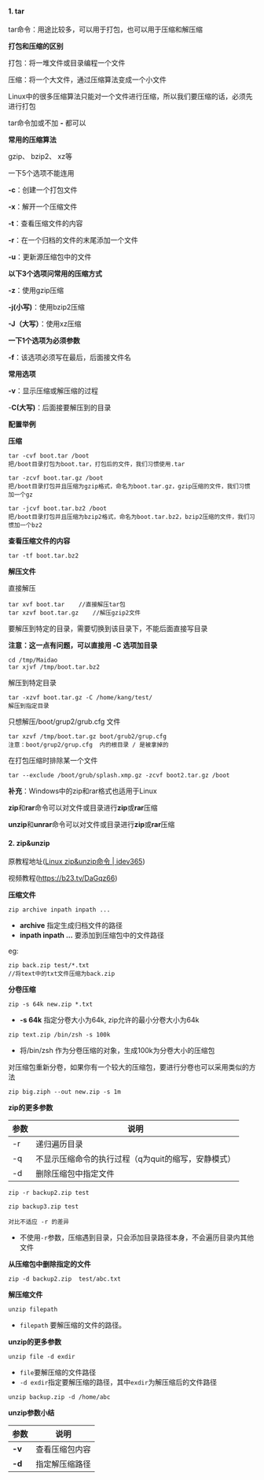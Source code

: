 #### 1. tar

tar命令：用途比较多，可以用于打包，也可以用于压缩和解压缩

**打包和压缩的区别**

打包：将一堆文件或目录编程一个文件

压缩：将一个大文件，通过压缩算法变成一个小文件

Linux中的很多压缩算法只能对一个文件进行压缩，所以我们要压缩的话，必须先进行打包

tar命令加或不加 **-** 都可以

**常用的压缩算法**

gzip、 bzip2、 xz等

一下5个选项不能连用

**-c**：创建一个打包文件

**-x**：解开一个压缩文件

**-t**：查看压缩文件的内容

**-r**：在一个归档的文件的末尾添加一个文件

**-u**：更新源压缩包中的文件



**以下3个选项问常用的压缩方式**

**-z**：使用gzip压缩

**-j(小写)**：使用bzip2压缩

**-J（大写）**：使用xz压缩



**一下1个选项为必须参数**

**-f**：该选项必须写在最后，后面接文件名



**常用选项**

**-v**：显示压缩或解压缩的过程

-**C(大写)**：后面接要解压到的目录



**配置举例**

**压缩**

```shell
tar -cvf boot.tar /boot
把/boot目录打包为boot.tar，打包后的文件，我们习惯使用.tar

tar -zcvf boot.tar.gz /boot
把/boot目录打包并且压缩为gzip格式，命名为boot.tar.gz，gzip压缩的文件，我们习惯加一个gz

tar -jcvf boot.tar.bz2 /boot
把/boot目录打包并且压缩为bzip2格式，命名为boot.tar.bz2，bzip2压缩的文件，我们习惯加一个bz2
```





**查看压缩文件的内容**

```shell
tar -tf boot.tar.bz2
```





**解压文件**

直接解压

```shell
tar xvf boot.tar	//直接解压tar包
tar xzvf boot.tar.gz	//解压gzip2文件
```

要解压到特定的目录，需要切换到该目录下，不能后面直接写目录

**注意：这一点有问题，可以直接用 -C 选项加目录**

```shell
cd /tmp/Maidao
tar xjvf /tmp/boot.tar.bz2
```



解压到特定目录

```shell
tar -xzvf boot.tar.gz -C /home/kang/test/
解压到指定目录
```

只想解压/boot/grup2/grub.cfg 文件

```shell
tar xzvf /tmp/boot.tar.gz boot/grub2/grup.cfg
注意：boot/grup2/grup.cfg	内的根目录 / 是被拿掉的
```

在打包压缩时排除某一个文件

```shell
tar --exclude /boot/grub/splash.xmp.gz -zcvf boot2.tar.gz /boot
```



**补充**：Windows中的zip和rar格式也适用于Linux

​			**zip**和**rar**命令可以对文件或目录进行**zip**或**rar**压缩

​			**unzip**和**unrar**命令可以对文件或目录进行**zip**或**rar**压缩





#### 2. zip&unzip

原教程地址([Linux zip&unzip命令 | idev365](https://www.idev365.com/linux/cmd-backup/))

视频教程(https://b23.tv/DaGqz66)

**压缩文件**

```shell
zip archive inpath inpath ...
```

- **archive**  指定生成归档文件的路径
- **inpath inpath ...**  要添加到压缩包中的文件路径

eg:

```shell
zip back.zip test/*.txt
//将text中的txt文件压缩为back.zip
```

**分卷压缩**

```shell
zip -s 64k new.zip *.txt
```

- **-s 64k**   指定分卷大小为64k, zip允许的最小分卷大小为64k

```shell
zip text.zip /bin/zsh -s 100k
```

- 将/bin/zsh 作为分卷压缩的对象，生成100k为分卷大小的压缩包



对压缩包重新分卷，如果你有一个较大的压缩包，要进行分卷也可以采用类似的方法

```shell
zip big.ziph --out new.zip -s 1m
```



**zip的更多参数**

| 参数 | 说明                                                |
| ---- | --------------------------------------------------- |
| -r   | 递归遍历目录                                        |
| -q   | 不显示压缩命令的执行过程（q为quit的缩写，安静模式） |
| -d   | 删除压缩包中指定文件                                |

```shell
zip -r backup2.zip test

zip backup3.zip test

对比不适应 -r 的差异
```

- 不使用`-r`参数，压缩遇到目录，只会添加目录路径本身，不会遍历目录内其他文件

**从压缩包中删除指定的文件**

```shell
zip -d backup2.zip  test/abc.txt
```



**解压缩文件**

```shell
unzip filepath
```

- `filepath` 要解压缩的文件的路径。

**unzip的更多参数**

```shell
unzip file -d exdir
```

- `file`要解压缩的文件路径
- `-d exdir`指定要解压缩的路径，其中`exdir`为解压缩后的文件路径

```shell
unzip backup.zip -d /home/abc
```

 **unzip参数小结**

| 参数   | 说明           |
| ------ | -------------- |
| **-v** | 查看压缩包内容 |
| **-d** | 指定解压缩路径 |

